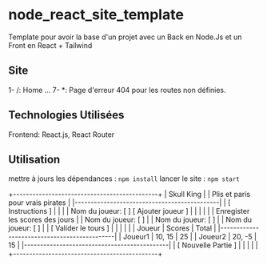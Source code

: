 # node_react_site_template
Template pour avoir la base d'un projet avec un Back en Node.Js et un Front en React + Tailwind

## Site
1- /: Home
...
7- *: Page d'erreur 404 pour les routes non définies.

## Technologies Utilisées
Frontend: React.js, React Router

## Utilisation
mettre à jours les dépendances : ```npm install```
lancer le site : ```npm start```


+---------------------------------------------+
|                  Skull King                 |
|      Plis et paris pour vrais pirates       |
|---------------------------------------------|
|  [ Instructions ]                           |
|                                             |
| Nom du joueur: [  ] [ Ajouter joueur ]      |
|                                             |
|                                             |
| Enregister les scores des jours             |
| Nom du joueur: [  ]                         |
| Nom du joueur: [  ]                         |
| Nom du joueur: [  ]                         |
| [ Valider le tours ]                        |
|                                             |
|                                             |
| Joueur        | Scores      | Total         |
|---------------------------------------------|
| Joueur1       | 10, 15      | 25            |
| Joueur2       | 20, -5      | 15            |
|---------------------------------------------|
| [ Nouvelle Partie ]                         |
|                                             |
|                                             |
+---------------------------------------------+
